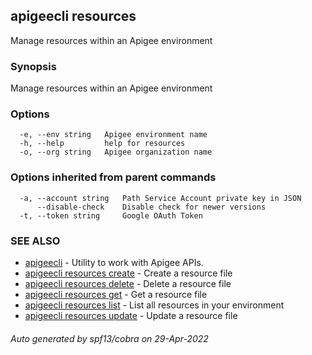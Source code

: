 ## apigeecli resources

Manage resources within an Apigee environment

### Synopsis

Manage resources within an Apigee environment

### Options

```
  -e, --env string   Apigee environment name
  -h, --help         help for resources
  -o, --org string   Apigee organization name
```

### Options inherited from parent commands

```
  -a, --account string   Path Service Account private key in JSON
      --disable-check    Disable check for newer versions
  -t, --token string     Google OAuth Token
```

### SEE ALSO

* [apigeecli](apigeecli.md)	 - Utility to work with Apigee APIs.
* [apigeecli resources create](apigeecli_resources_create.md)	 - Create a resource file
* [apigeecli resources delete](apigeecli_resources_delete.md)	 - Delete a resource file
* [apigeecli resources get](apigeecli_resources_get.md)	 - Get a resource file
* [apigeecli resources list](apigeecli_resources_list.md)	 - List all resources in your environment
* [apigeecli resources update](apigeecli_resources_update.md)	 - Update a resource file

###### Auto generated by spf13/cobra on 29-Apr-2022
